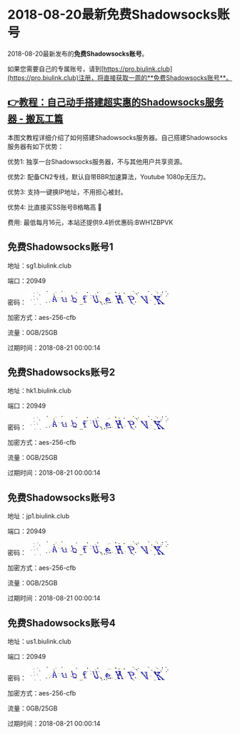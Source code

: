 # 2018-08-20最新**免费Shadowsocks账号**

2018-08-20最新发布的**免费Shadowsocks账号**。

如果您需要自己的专属账号，请到[https://pro.biulink.club](https://pro.biulink.club)注册，将直接获取一周的**免费Shadowsocks账号**。

## [👉教程：自己动手搭建超实惠的Shadowsocks服务器 - 搬瓦工篇](https://github.com/Biulink/ShadowsocksTutorials/blob/master/%E6%95%99%E6%82%A8%E8%87%AA%E5%B7%B1%E5%8A%A8%E6%89%8B%E6%90%AD%E5%BB%BA%E8%B6%85%E5%AE%9E%E6%83%A0%E7%9A%84Shadowsocks%E6%9C%8D%E5%8A%A1%E5%99%A8%20-%20%E6%90%AC%E7%93%A6%E5%B7%A5%E7%AF%87.md)
  
  本图文教程详细介绍了如何搭建Shadowsocks服务器。自己搭建Shadowsocks服务器有如下优势：

  优势1: 独享一台Shadowsocks服务器，不与其他用户共享资源。

  优势2: 配备CN2专线，默认自带BBR加速算法，Youtube 1080p无压力。

  优势3: 支持一键换IP地址，不用担心被封。

  优势4: 比直接买SS账号B格略高 🙂

  费用: 最低每月16元，本站还提供9.4折优惠码:BWH1ZBPVK  
## 免费Shadowsocks账号1

地址：sg1.biulink.club

端口：20949

密码：![免费Shadowsocks账号密码](../password/9c272316-86ec-482a-a075-54b5159d7dee.jpg)

加密方式：aes-256-cfb

流量：0GB/25GB

过期时间：2018-08-21 00:00:14

## 免费Shadowsocks账号2

地址：hk1.biulink.club

端口：20949

密码：![免费Shadowsocks账号密码](../password/9c272316-86ec-482a-a075-54b5159d7dee.jpg)

加密方式：aes-256-cfb

流量：0GB/25GB

过期时间：2018-08-21 00:00:14

## 免费Shadowsocks账号3

地址：jp1.biulink.club

端口：20949

密码：![免费Shadowsocks账号密码](../password/9c272316-86ec-482a-a075-54b5159d7dee.jpg)

加密方式：aes-256-cfb

流量：0GB/25GB

过期时间：2018-08-21 00:00:14

## 免费Shadowsocks账号4

地址：us1.biulink.club

端口：20949

密码：![免费Shadowsocks账号密码](../password/9c272316-86ec-482a-a075-54b5159d7dee.jpg)

加密方式：aes-256-cfb

流量：0GB/25GB

过期时间：2018-08-21 00:00:14

